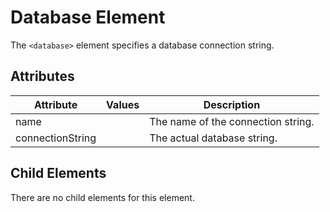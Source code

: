# Database Element
The `<database>` element specifies a database connection string.
      
## Attributes
| Attribute | Values | Description |
|-----------|--------|-------------|
| name |  | The name of the connection string. |
| connectionString |  | The actual database string. |
            
## Child Elements
There are no child elements for this element.
